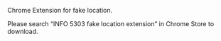 Chrome Extension for fake location.

Please search “INFO 5303 fake location extension” in Chrome Store to download.

